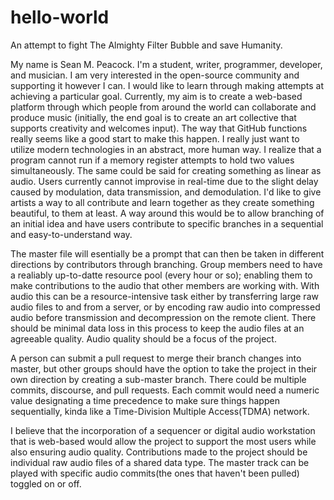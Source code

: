 # hello-world
An attempt to fight The Almighty Filter Bubble and save Humanity.

  My name is Sean M. Peacock.  I'm a student, writer, programmer, developer, and musician.  I am very interested in the open-source community and supporting it however I can.  I would like to learn through making attempts at achieving a particular goal.  Currently, my aim is to create a web-based platform through which people from around the world can collaborate and produce music (initially, the end goal is to create an art collective that supports creativity and welcomes input).  The way that GitHub functions really seems like a good start to make this happen.  I really just want to utilize modern technologies in an abstract, more human way.  I realize that a program cannot run if a memory register attempts to hold two values simultaneously.  The same could be said for creating something as linear as audio.  Users currently cannot improvise in real-time due to the slight delay caused by modulation, data transmission, and demodulation.  I'd like to give artists a way to all contribute and learn together as they create something beautiful, to them at least. A way around this would be to allow branching of an initial idea and have users contribute to specific branches in a sequential and easy-to-understand way.  

  The master file will esentially be a prompt that can then be taken in different directions by contributors through branching. Group members need to have a realiably up-to-datte resource pool (every hour or so); enabling them to make contributions to the audio that other members are working with. With audio this can be a resource-intensive task either by transferring large raw audio files to and from a server, or by encoding raw audio into compressed audio before transmission and decompression on the remote client.  There should be minimal data loss in this process to keep the audio files at an agreeable quality.  Audio quality should be a focus of the project. 

  A person can submit a pull request to merge their branch changes into master, but other groups should have the option to take the project in their own direction by creating a sub-master branch. There could be multiple commits, discourse, and pull requests.  Each commit would need a numeric value designating a time precedence to make sure things happen sequentially, kinda like a Time-Division Multiple Access(TDMA) network.  
  
  I believe that the incorporation of a sequencer or digital audio workstation that is web-based would allow the project to support the most users while also ensuring audio quality.  Contributions made to the project should be individual raw audio files of a shared data type.  The master track can be played with specific audio commits(the ones that haven't been pulled) toggled on or off.  
